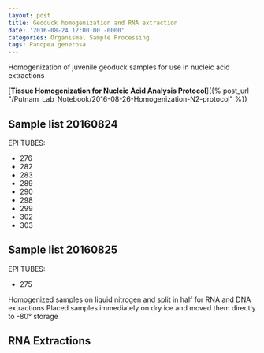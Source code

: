 ```yaml
---
layout: post
title: Geoduck homogenization and RNA extraction
date: '2016-08-24 12:00:00 -0000'
categories: Organismal Sample Processing
tags: Panopea generosa
---
```


Homogenization of juvenile geoduck samples for use in nucleic acid extractions

[**Tissue Homogenization for Nucleic Acid Analysis Protocol**]({% post_url "/Putnam_Lab_Notebook/2016-08-26-Homogenization-N2-protocol" %})

## Sample list 20160824
EPI TUBES: 
* 276 
* 282
* 283
* 289
* 290
* 298
* 299
* 302
* 303
   
## Sample list 20160825
EPI TUBES: 
* 275 

Homogenized samples on liquid nitrogen and split in half for RNA and DNA extractions
Placed samples immediately on dry ice and moved them directly to -80° storage 

## RNA Extractions
  
  
